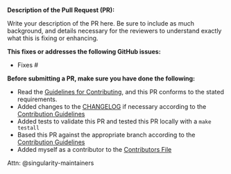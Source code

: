 **Description of the Pull Request (PR):**

Write your description of the PR here. Be sure to include as much background,
and details necessary for the reviewers to understand exactly what this is
fixing or enhancing.


**This fixes or addresses the following GitHub issues:**

- Fixes #


**Before submitting a PR, make sure you have done the following:**

- Read the [Guidelines for Contributing](https://github.com/sylabs/singularity/blob/master/CONTRIBUTING.md), and this PR conforms to the stated requirements.
- Added changes to the [CHANGELOG](https://github.com/sylabs/singularity/blob/master/CHANGELOG.md) if necessary according to the [Contribution Guidelines](https://github.com/sylabs/singularity/blob/master/CONTRIBUTING.md)
- Added tests to validate this PR and tested this PR locally with a `make testall`
- Based this PR against the appropriate branch according to the [Contribution Guidelines](https://github.com/sylabs/singularity/blob/master/CONTRIBUTING.md)
- Added myself as a contributor to the [Contributors File](https://github.com/sylabs/singularity/blob/master/CONTRIBUTORS.md)


Attn: @singularity-maintainers
